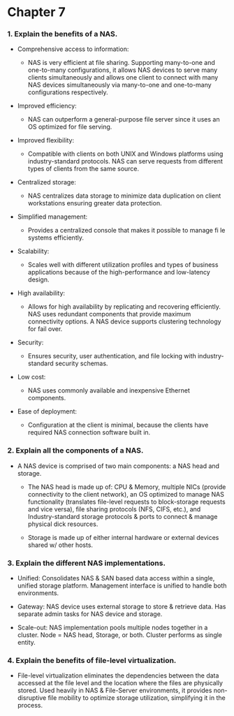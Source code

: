 # Chapter 7

### 1. Explain the benefits of a NAS.

* Comprehensive access to information: 

    * NAS is very efficient at file sharing. Supporting many-to-one and one-to-many configurations, it allows NAS devices to serve many clients simultaneously and allows one client to connect with many NAS devices simultaneously via many-to-one and one-to-many configurations respectively.

* Improved efficiency: 

    * NAS can outperform a general-purpose file server since it uses an OS optimized for file serving.

* Improved flexibility: 
    
    * Compatible with clients on both UNIX and Windows platforms using industry-standard protocols. NAS can serve requests from different types of clients from the same source.

* Centralized storage: 

    * NAS centralizes data storage to minimize data duplication on client workstations ensuring greater data protection.
    
* Simplified management: 

    * Provides a centralized console that makes it possible to manage fi le systems efficiently.
    
* Scalability: 

    * Scales well with different utilization profiles and types of business applications because of the high-performance and low-latency design.

* High availability: 

    * Allows for high availability by replicating and recovering efficiently. NAS uses redundant components that provide maximum connectivity options. A NAS device supports clustering technology for fail over.

* Security: 

    * Ensures security, user authentication, and file locking with industry-standard security schemas.

* Low cost: 

    * NAS uses commonly available and inexpensive Ethernet components.

* Ease of deployment: 

    * Configuration at the client is minimal, because the clients have required NAS connection software built in.

### 2. Explain all the components of a NAS.

* A NAS device is comprised of two main components: a NAS head and storage.

    * The NAS head is made up of: CPU & Memory, multiple NICs (provide connectivity to the client network), an OS optimized to manage NAS functionality (translates file-level requests to block-storage requests and vice versa), file sharing protocols (NFS, CIFS, etc.), and Industry-standard storage protocols & ports to connect & manage physical dick resources.

    * Storage is made up of either internal hardware or external devices shared w/ other hosts.

### 3. Explain the different NAS implementations.

* Unified: Consolidates NAS & SAN based data access within a single, unified storage platform. Management interface is unified to handle both environments.

* Gateway: NAS device uses external storage to store & retrieve data. Has separate admin tasks for NAS device and storage.

* Scale-out: NAS implementation pools multiple nodes together in a cluster. Node = NAS head, Storage, or both. Cluster performs as single entity.

### 4. Explain the benefits of file-level virtualization.

* File-level virtualization eliminates the dependencies between the data accessed at the file level and the location where the files are physically stored. Used heavily in NAS & File-Server environments, it provides non-disruptive file mobility to optimize storage utilization, simplifying it in the process.